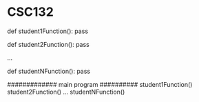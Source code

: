 # CSC132
def student1Function():
  pass
  
def student2Function():
  pass
  
  ...
  
def studentNFunction():
  pass
  
############# main program ##########
student1Function()
student2Function()
...
studentNFunction()
